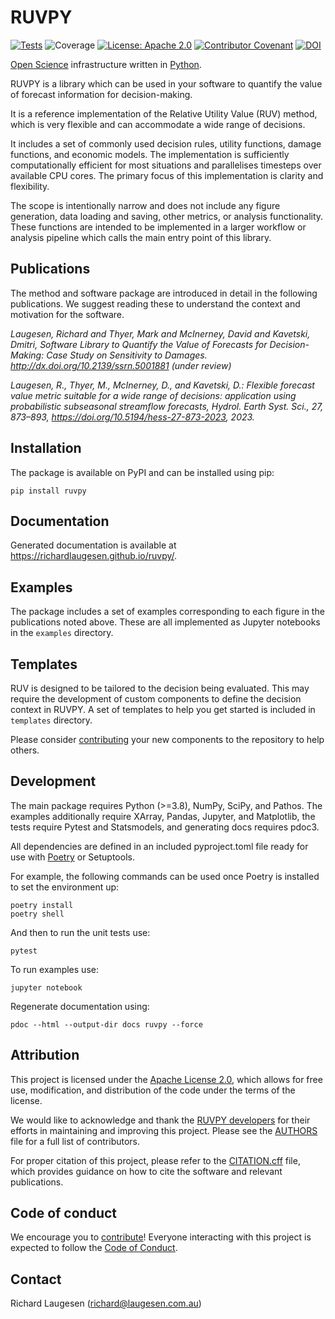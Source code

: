 # RUVPY

[![Tests](https://github.com/richardlaugesen/ruvpy/actions/workflows/python-package.yml/badge.svg)](https://github.com/richardlaugesen/ruvpy/actions/workflows/python-package.yml)
![Coverage](https://img.shields.io/badge/dynamic/json?color=green&label=Coverage&query=$.files[%27coverage.json%27].content&url=https://api.github.com/gists/a08622619e06b2157bee092f47e404d9)
[![License: Apache 2.0](https://img.shields.io/badge/License-Apache_2.0-blue.svg)](https://opensource.org/licenses/Apache-2.0)
[![Contributor Covenant](https://img.shields.io/badge/Contributor%20Covenant-2.1-4baaaa.svg)](CODE_OF_CONDUCT)
[![DOI](https://zenodo.org/badge/DOI/10.5281/zenodo.13939198.svg)](https://doi.org/10.5281/zenodo.13939198)

[Open Science](https://en.wikipedia.org/wiki/Open_science) infrastructure written in [Python](https://python.org/).

RUVPY is a library which can be used in your software to quantify the value of forecast information for decision-making.

It is a reference implementation of the Relative Utility Value (RUV) method, which is very flexible and can accommodate a wide range of decisions.

It includes a set of commonly used decision rules, utility functions, damage functions, and economic models.
The implementation is sufficiently computationally efficient for most situations and parallelises timesteps over available CPU cores. 
The primary focus of this implementation is clarity and flexibility.

The scope is intentionally narrow and does not include any figure generation, data loading and saving, other metrics, or analysis functionality. 
These functions are intended to be implemented in a larger workflow or analysis pipeline which calls the main entry point of this library. 

## Publications

The method and software package are introduced in detail in the following publications. We suggest reading these to understand the context and motivation for the software.

*Laugesen, Richard and Thyer, Mark and McInerney, David and Kavetski, Dmitri, Software Library to Quantify the Value of Forecasts for Decision-Making: Case Study on Sensitivity to Damages. http://dx.doi.org/10.2139/ssrn.5001881 (under review)*

*Laugesen, R., Thyer, M., McInerney, D., and Kavetski, D.: Flexible forecast value metric suitable for a wide range of decisions: application using probabilistic subseasonal streamflow forecasts, Hydrol. Earth Syst. Sci., 27, 873–893, https://doi.org/10.5194/hess-27-873-2023, 2023.*

## Installation

The package is available on PyPI and can be installed using pip:

    pip install ruvpy

## Documentation

Generated documentation is available at https://richardlaugesen.github.io/ruvpy/.

## Examples

The package includes a set of examples corresponding to each figure in the publications noted above. 
These are all implemented as Jupyter notebooks in the `examples` directory.

## Templates

RUV is designed to be tailored to the decision being evaluated. 
This may require the development of custom components to define the decision context in RUVPY. 
A set of templates to help you get started is included in `templates` directory.

Please consider [contributing](CONTIBUTING.md) your new components to the repository to help others.

## Development

The main package requires Python (>=3.8), NumPy, SciPy, and Pathos.
The examples additionally require XArray, Pandas, Jupyter, and Matplotlib, the tests require Pytest and Statsmodels, 
and generating docs requires pdoc3.

All dependencies are defined in an included pyproject.toml file ready for use with [Poetry](https://python-poetry.org/) 
or Setuptools.

For example, the following commands can be used once Poetry is installed to set the environment up:

    poetry install
    poetry shell

And then to run the unit tests use: 

    pytest

To run examples use:

    jupyter notebook

Regenerate documentation using:

    pdoc --html --output-dir docs ruvpy --force

## Attribution

This project is licensed under the [Apache License 2.0](LICENSE), which allows for free use, modification, 
and distribution of the code under the terms of the license.

We would like to acknowledge and thank the [RUVPY developers](AUTHORS) for their efforts in maintaining and improving 
this project. Please see the [AUTHORS](AUTHORS) file for a full list of contributors.

For proper citation of this project, please refer to the [CITATION.cff](CITATION.cff) file, which provides guidance on 
how to cite the software and relevant publications.

## Code of conduct

We encourage you to [contribute](CONTRIBUTING.md)! Everyone interacting with this project is expected to follow the [Code of Conduct](CODE_OF_CONDUCT.md).

## Contact

Richard Laugesen ([richard@laugesen.com.au](mailto://richard@laugesen.com.au))
